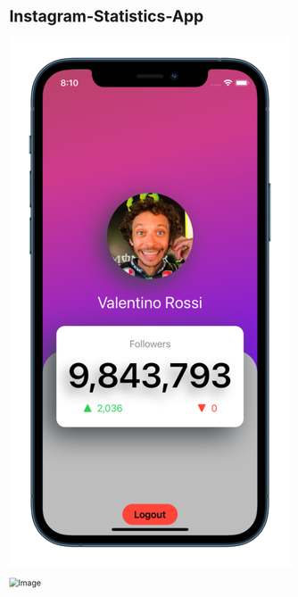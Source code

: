 # Instagram-Statistics-App

![Image](/InstaStats.v.10.1.png)

![Image](/InstaStatsWidget.v.1.0.1.png)


